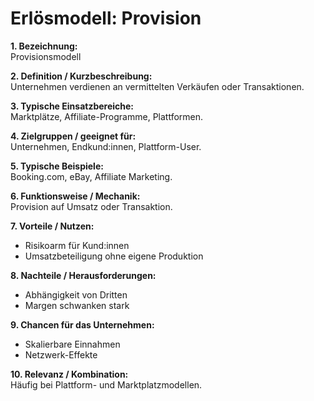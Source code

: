 # Erlösmodell: Provision

**1. Bezeichnung:**  
Provisionsmodell  

**2. Definition / Kurzbeschreibung:**  
Unternehmen verdienen an vermittelten Verkäufen oder Transaktionen.  

**3. Typische Einsatzbereiche:**  
Marktplätze, Affiliate-Programme, Plattformen.  

**4. Zielgruppen / geeignet für:**  
Unternehmen, Endkund:innen, Plattform-User.  

**5. Typische Beispiele:**  
Booking.com, eBay, Affiliate Marketing.  

**6. Funktionsweise / Mechanik:**  
Provision auf Umsatz oder Transaktion.  

**7. Vorteile / Nutzen:**  
- Risikoarm für Kund:innen  
- Umsatzbeteiligung ohne eigene Produktion  

**8. Nachteile / Herausforderungen:**  
- Abhängigkeit von Dritten  
- Margen schwanken stark  

**9. Chancen für das Unternehmen:**  
- Skalierbare Einnahmen  
- Netzwerk-Effekte  

**10. Relevanz / Kombination:**  
Häufig bei Plattform- und Marktplatzmodellen.  
